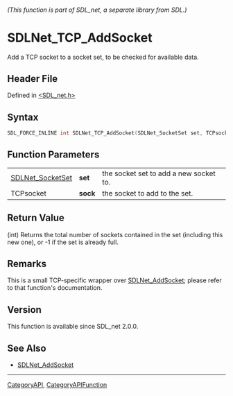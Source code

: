 ###### (This function is part of SDL_net, a separate library from SDL.)
# SDLNet_TCP_AddSocket

Add a TCP socket to a socket set, to be checked for available data.

## Header File

Defined in [<SDL_net.h>](https://github.com/libsdl-org/SDL_net/blob/SDL2/include/SDL_net.h)

## Syntax

```c
SDL_FORCE_INLINE int SDLNet_TCP_AddSocket(SDLNet_SocketSet set, TCPsocket sock);
```

## Function Parameters

|                                      |          |                                        |
| ------------------------------------ | -------- | -------------------------------------- |
| [SDLNet_SocketSet](SDLNet_SocketSet) | **set**  | the socket set to add a new socket to. |
| TCPsocket                            | **sock** | the socket to add to the set.          |

## Return Value

(int) Returns the total number of sockets contained in the set (including
this new one), or -1 if the set is already full.

## Remarks

This is a small TCP-specific wrapper over
[SDLNet_AddSocket](SDLNet_AddSocket); please refer to that function's
documentation.

## Version

This function is available since SDL_net 2.0.0.

## See Also

- [SDLNet_AddSocket](SDLNet_AddSocket)

----
[CategoryAPI](CategoryAPI), [CategoryAPIFunction](CategoryAPIFunction)

